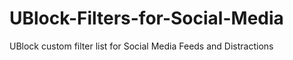 # UBlock-Filters-for-Social-Media
UBlock custom filter list for Social Media Feeds and Distractions
